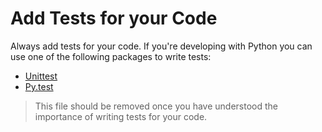 # Add Tests for your Code

Always add tests for your code. If you're developing with Python you can use one of the following packages to write tests:

- [Unittest](https://docs.python.org/3/library/unittest.html)
- [Py.test](https://docs.pytest.org/)

> This file should be removed once you have understood the importance of writing tests for your code.